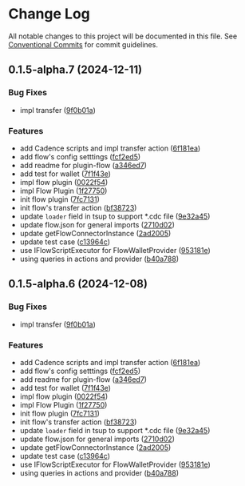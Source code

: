 # Change Log

All notable changes to this project will be documented in this file.
See [Conventional Commits](https://conventionalcommits.org) for commit guidelines.

## 0.1.5-alpha.7 (2024-12-11)


### Bug Fixes

* impl transfer ([9f0b01a](https://github.com/okcashpro/okai/commit/9f0b01aeb79f706cb8e1e71b05e98f334ba909c9))


### Features

* add Cadence scripts and impl transfer action ([6f181ea](https://github.com/okcashpro/okai/commit/6f181ea3afae780d8c8fbe81542c51f7b0880e16))
* add flow's config setttings ([fcf2ed5](https://github.com/okcashpro/okai/commit/fcf2ed59716890303720c5c59aa878534865edd1))
* add readme for plugin-flow ([a346ed7](https://github.com/okcashpro/okai/commit/a346ed715aa8ec5d3521581440a9ae4a6aba5cb7))
* add test for wallet ([7f1f43e](https://github.com/okcashpro/okai/commit/7f1f43e7375ebd3d01c9c165b72f853988480772))
* impl flow plugin ([0022f54](https://github.com/okcashpro/okai/commit/0022f542d9b809eccc080448dfdcdcbb7a3a7da4))
* impl Flow Plugin ([1f27750](https://github.com/okcashpro/okai/commit/1f2775075418183d7d60e1f5e26b5d0e12d49349))
* init flow plugin ([7fc7131](https://github.com/okcashpro/okai/commit/7fc7131948cdb3504f09a36213d9629f74db7a15))
* init flow's transfer action ([bf38723](https://github.com/okcashpro/okai/commit/bf387231934d37d11578930a63ce9ae2374dc74e))
* update `loader` field in tsup to support *.cdc file ([9e32a45](https://github.com/okcashpro/okai/commit/9e32a45a63d49543c638a9e9bd010515b0b0d5e9))
* update flow.json for general imports ([2710d02](https://github.com/okcashpro/okai/commit/2710d02de8651a3934210fa5fb1d0affb5dcb145))
* update getFlowConnectorInstance ([2ad2005](https://github.com/okcashpro/okai/commit/2ad200549d51807b3bf29b21c69e715833bf80f9))
* update test case ([c13964c](https://github.com/okcashpro/okai/commit/c13964c4046eac657060514129fda9b4048342a6))
* use IFlowScriptExecutor for FlowWalletProvider ([953181e](https://github.com/okcashpro/okai/commit/953181e9493857f78b31c6136a40097f7a7df4af))
* using queries in actions and provider ([b40a788](https://github.com/okcashpro/okai/commit/b40a7887e490641d5b68227ed106c8f4676f0ca8))





## 0.1.5-alpha.6 (2024-12-08)


### Bug Fixes

* impl transfer ([9f0b01a](https://github.com/okcashpro/okai/commit/9f0b01aeb79f706cb8e1e71b05e98f334ba909c9))


### Features

* add Cadence scripts and impl transfer action ([6f181ea](https://github.com/okcashpro/okai/commit/6f181ea3afae780d8c8fbe81542c51f7b0880e16))
* add flow's config setttings ([fcf2ed5](https://github.com/okcashpro/okai/commit/fcf2ed59716890303720c5c59aa878534865edd1))
* add readme for plugin-flow ([a346ed7](https://github.com/okcashpro/okai/commit/a346ed715aa8ec5d3521581440a9ae4a6aba5cb7))
* add test for wallet ([7f1f43e](https://github.com/okcashpro/okai/commit/7f1f43e7375ebd3d01c9c165b72f853988480772))
* impl flow plugin ([0022f54](https://github.com/okcashpro/okai/commit/0022f542d9b809eccc080448dfdcdcbb7a3a7da4))
* impl Flow Plugin ([1f27750](https://github.com/okcashpro/okai/commit/1f2775075418183d7d60e1f5e26b5d0e12d49349))
* init flow plugin ([7fc7131](https://github.com/okcashpro/okai/commit/7fc7131948cdb3504f09a36213d9629f74db7a15))
* init flow's transfer action ([bf38723](https://github.com/okcashpro/okai/commit/bf387231934d37d11578930a63ce9ae2374dc74e))
* update `loader` field in tsup to support *.cdc file ([9e32a45](https://github.com/okcashpro/okai/commit/9e32a45a63d49543c638a9e9bd010515b0b0d5e9))
* update flow.json for general imports ([2710d02](https://github.com/okcashpro/okai/commit/2710d02de8651a3934210fa5fb1d0affb5dcb145))
* update getFlowConnectorInstance ([2ad2005](https://github.com/okcashpro/okai/commit/2ad200549d51807b3bf29b21c69e715833bf80f9))
* update test case ([c13964c](https://github.com/okcashpro/okai/commit/c13964c4046eac657060514129fda9b4048342a6))
* use IFlowScriptExecutor for FlowWalletProvider ([953181e](https://github.com/okcashpro/okai/commit/953181e9493857f78b31c6136a40097f7a7df4af))
* using queries in actions and provider ([b40a788](https://github.com/okcashpro/okai/commit/b40a7887e490641d5b68227ed106c8f4676f0ca8))

